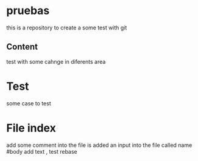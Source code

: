 # pruebas
this is a repository to create a some test with git
## Content
test with some cahnge in diferents area
# Test
some case to test
# File index
add some comment into the file
is added an input into the file called name
#body
add text , test rebase
